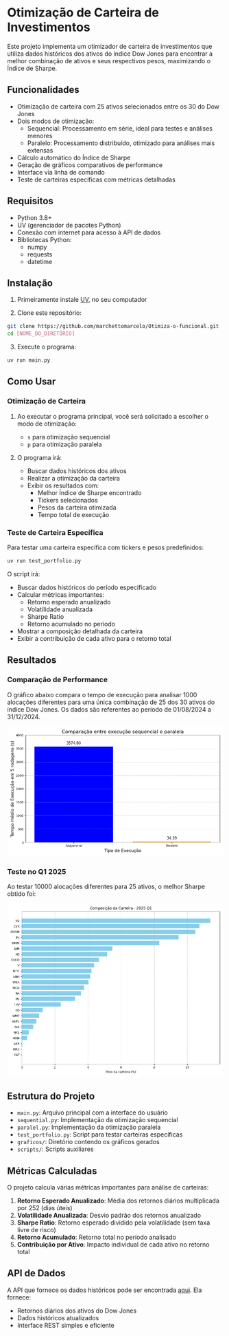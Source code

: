 # Otimização de Carteira de Investimentos

Este projeto implementa um otimizador de carteira de investimentos que utiliza dados históricos dos ativos do índice Dow Jones para encontrar a melhor combinação de ativos e seus respectivos pesos, maximizando o Índice de Sharpe.

## Funcionalidades

-   Otimização de carteira com 25 ativos selecionados entre os 30 do Dow Jones
-   Dois modos de otimização:
    -   Sequencial: Processamento em série, ideal para testes e análises menores
    -   Paralelo: Processamento distribuído, otimizado para análises mais extensas
-   Cálculo automático do Índice de Sharpe
-   Geração de gráficos comparativos de performance
-   Interface via linha de comando
-   Teste de carteiras específicas com métricas detalhadas

## Requisitos

-   Python 3.8+
-   UV (gerenciador de pacotes Python)
-   Conexão com internet para acesso à API de dados
-   Bibliotecas Python:
    -   numpy
    -   requests
    -   datetime

## Instalação

1. Primeiramente instale [UV](https://docs.astral.sh/uv/getting-started/installation/), no seu computador

2. Clone este repositório:

```bash
git clone https://github.com/marchettomarcelo/Otimiza-o-funcional.git
cd [NOME_DO_DIRETÓRIO]
```

3. Execute o programa:

```bash
uv run main.py
```

## Como Usar

### Otimização de Carteira

1. Ao executar o programa principal, você será solicitado a escolher o modo de otimização:

    - `s` para otimização sequencial
    - `p` para otimização paralela

2. O programa irá:
    - Buscar dados históricos dos ativos
    - Realizar a otimização da carteira
    - Exibir os resultados com:
        - Melhor Índice de Sharpe encontrado
        - Tickers selecionados
        - Pesos da carteira otimizada
        - Tempo total de execução

### Teste de Carteira Específica

Para testar uma carteira específica com tickers e pesos predefinidos:

```bash
uv run test_portfolio.py
```

O script irá:

-   Buscar dados históricos do período especificado
-   Calcular métricas importantes:
    -   Retorno esperado anualizado
    -   Volatilidade anualizada
    -   Sharpe Ratio
    -   Retorno acumulado no período
-   Mostrar a composição detalhada da carteira
-   Exibir a contribuição de cada ativo para o retorno total

## Resultados

### Comparação de Performance

O gráfico abaixo compara o tempo de execução para analisar 1000 alocações diferentes para uma única combinação de 25 dos 30 ativos do índice Dow Jones. Os dados são referentes ao período de 01/08/2024 a 31/12/2024.

![comparando processos](./graficos/comparacao.png)

### Teste no Q1 2025

Ao testar 10000 alocações diferentes para 25 ativos, o melhor Sharpe obtido foi:

![q1 2025](./graficos/q1comp.png)

## Estrutura do Projeto

-   `main.py`: Arquivo principal com a interface do usuário
-   `sequential.py`: Implementação da otimização sequencial
-   `paralel.py`: Implementação da otimização paralela
-   `test_portfolio.py`: Script para testar carteiras específicas
-   `graficos/`: Diretório contendo os gráficos gerados
-   `scripts/`: Scripts auxiliares

## Métricas Calculadas

O projeto calcula várias métricas importantes para análise de carteiras:

1. **Retorno Esperado Anualizado**: Média dos retornos diários multiplicada por 252 (dias úteis)
2. **Volatilidade Anualizada**: Desvio padrão dos retornos anualizado
3. **Sharpe Ratio**: Retorno esperado dividido pela volatilidade (sem taxa livre de risco)
4. **Retorno Acumulado**: Retorno total no período analisado
5. **Contribuição por Ativo**: Impacto individual de cada ativo no retorno total

## API de Dados

A API que fornece os dados históricos pode ser encontrada [aqui](https://github.com/marchettomarcelo/yahoo-dow-data-py). Ela fornece:

-   Retornos diários dos ativos do Dow Jones
-   Dados históricos atualizados
-   Interface REST simples e eficiente
